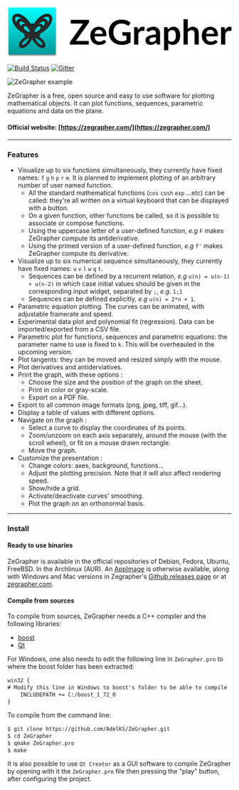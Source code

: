 ![ZeGrapher logo with name](ZeGrapher_named_logo.svg)

[![Build Status](https://travis-ci.org/AdelKS/ZeGrapher.svg?branch=master)](https://travis-ci.org/AdelKS/ZeGrapher)
[![Gitter](https://badges.gitter.im/ZeGrapher/community.svg)](https://gitter.im/ZeGrapher/community?utm_source=badge&utm_medium=badge&utm_campaign=pr-badge)

![ZeGrapher example](https://zegrapher.com/screenshots/index.png)

ZeGrapher is a free, open source and easy to use software for plotting mathematical objects. It can plot functions, sequences, parametric equations and data on the plane.

#### Official website: [https://zegrapher.com/](https://zegrapher.com/)

------------------------------------
### Features
- Visualize up to six functions simultaneously, they currently have fixed names: `f` `g` `h` `p` `r` `m`. It is planned to implement plotting of an arbitrary number of user named function. 
    - All the standard mathematical functions (`cos` `cosh` `exp` ...etc) can be called: they're all written on a virtual keyboard that can be displayed with a button. 
    - On a given function, other functions be called, so it is possible to associate or compose functions.
    - Using the uppercase letter of a user-defined function, _e.g_ `F` makes ZeGrapher compute its antiderivative.
    - Using the primed version of a user-defined function, _e.g_ `f'` makes ZeGrapher compute its derivative.
- Visualize up to six numerical sequence simultaneously, they currently have fixed names: `u` `v` `l` `w` `q` `t`.
    - Sequences can be defined by a recurrent relation, _e.g_ `u(n) = u(n-1) + u(n-2)` in which case initial values should be given in the corresponding input widget, separated by `;`, _e.g._ `1;1`
    - Sequences can be defined explicitly, _e.g_ `u(n) = 2*n + 1`.
- Parametric equation plotting. The curves can be animated, with adjustable framerate and speed.
- Experimental data plot and polynomial fit (regression). Data can be imported/exported from a CSV file.
- Parametric plot for functions, sequences and parametric equations: the parameter name to use is fixed to `k`. This will be overheauled in the upcoming version.
- Plot tangents: they can be moved and resized simply with the mouse.
- Plot derivatives and antiderviatives.
- Print the graph, with these options :
    -   Choose the size and the position of the graph on the sheet.
    -   Print in color or gray-scale.
    -   Export on a PDF file.
- Export to all common image formats (png, jpeg, tiff, gif...).
- Display a table of values with different options.
- Navigate on the graph :
    -   Select a curve to display the coordinates of its points.
    -   Zoom/unzoom on each axis separately, around the mouse (with the scroll wheel), or fit on a mouse drawn rectangle.
    -   Move the graph.
- Customize the presentation :
    -   Change colors: axes, background, functions...
    -   Adjust the plotting precision. Note that it will also affect rendering speed.
    -   Show/hide a grid.
    -   Activate/deactivate curves\' smoothing.
    -   Plot the graph on an orthonormal basis.
------------------------------------------
### Install

#### Ready to use binaries
ZeGrapher is available in the official repositories of Debian, Fedora, Ubuntu, FreeBSD. In the Archlinux (AUR). An [AppImage](https://appimage.org/) is otherwise available, along with Windows and Mac versions in Zegrapher's [Github releases page](https://github.com/AdelKS/ZeGrapher/releases) or at [zegrapher.com](https://zegrapher.com/).

#### Compile from sources
To compile from sources, ZeGrapher needs a C++ compiler and the following libraries:
- [boost](https://www.boost.org/)
- [Qt](https://www.qt.io)

For Windows, one also needs to edit the following line in `ZeGrapher.pro` to where the boost folder has been extracted:
```
win32 {
# Modify this line in Windows to boost's folder to be able to compile
    INCLUDEPATH += C:/boost_1_72_0
}
```
To compile from the command line:
```shell
$ git clone https://github.com/AdelKS/ZeGrapher.git
$ cd ZeGrapher
$ qmake ZeGrapher.pro
$ make
```
It is also possible to use `Qt Creator` as a GUI software to compile ZeGrapher by opening with it the `ZeGrapher.pro` file then pressing the "play" button, after configuring the project.
